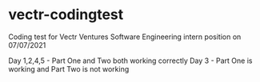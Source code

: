 # vectr-codingtest
Coding test for Vectr Ventures Software Engineering intern position on 07/07/2021

Day 1,2,4,5 - Part One and Two both working correctly
Day 3 - Part One is working and Part Two is not working
